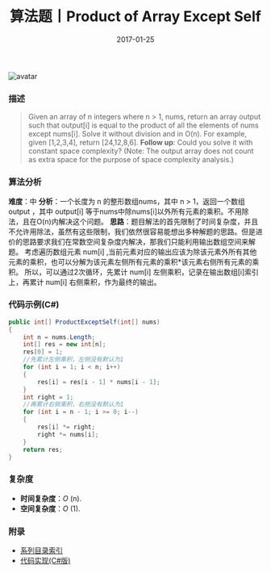 ﻿---
title: 算法题丨Product of Array Except Self
tags:
  - 算法
  - 编程技巧
  - 数据结构
categories: 计算机基础
date: 2017-01-25
---
![avatar](https://mysite.bj.bcebos.com/images/articles/83e95d95-3166-447f-baff-6f0627731ee1.jpg)

### 描述
>Given an array of n integers where n > 1, nums, return an array output such that output[i] is equal to the product of all the elements of nums except nums[i].
Solve it without division and in O(n).
For example, given [1,2,3,4], return [24,12,8,6].
**Follow up**:
Could you solve it with constant space complexity? (Note: The output array does not count as extra space for the purpose of space complexity analysis.)

<!-- more -->

### 算法分析
**难度**：中
**分析**：一个长度为 n 的整形数组nums，其中 n > 1，返回一个数组 output ，其中 output[i] 等于nums中除nums[i]以外所有元素的乘积。不用除法，且在O(n)内解决这个问题。
**思路**：题目解法的首先限制了时间复杂度，并且不允许用除法，虽然有这些限制，我们依然很容易能想出多种解题的思路。但是进价的思路要求我们在常数空间复杂度内解决，那我们只能利用输出数组空间来解题。
考虑遍历数组元素 num[i] ,当前元素对应的输出应该为除该元素外所有其他元素的乘积，也可以分解为该元素左侧所有元素的乘积*该元素右侧所有元素的乘积。
所以，可以通过2次循环，先累计 num[i] 左侧乘积，记录在输出数组[i]索引上，再累计 num[i] 右侧乘积，作为最终的输出。

### 代码示例(C#)
```csharp
public int[] ProductExceptSelf(int[] nums)
{
    int n = nums.Length;
    int[] res = new int[n];
    res[0] = 1;
    //先累计左侧乘积，左侧没有默认为1
    for (int i = 1; i < n; i++)
    {
        res[i] = res[i - 1] * nums[i - 1];
    }
    int right = 1;
    //再累计右侧乘积，右侧没有默认为1
    for (int i = n - 1; i >= 0; i--)
    {
        res[i] *= right;
        right *= nums[i];
    }
    return res;
}
```

### 复杂度
- **时间复杂度**：*O* (n). 
- **空间复杂度**：*O* (1).

### 附录
- [系列目录索引](/posts/algorithm/index/)
- [代码实现(C#版)](https://github.com/lizzie2008/LeetCode.git)